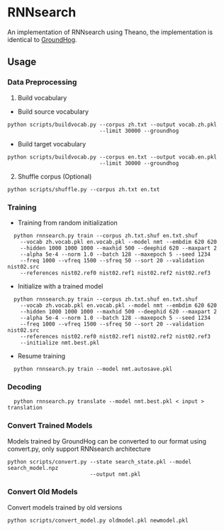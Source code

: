 # RNNsearch
An implementation of RNNsearch using Theano, the implementation is identical
to [GroundHog](https://github.com/lisa-groundhog/GroundHog).

## Usage

### Data Preprocessing
1. Build vocabulary
  * Build source vocabulary
  ```
  python scripts/buildvocab.py --corpus zh.txt --output vocab.zh.pkl
                               --limit 30000 --groundhog
  ```
  * Build target vocabulary
  ```
  python scripts/buildvocab.py --corpus en.txt --output vocab.en.pkl
                               --limit 30000 --groundhog
  ```
2. Shuffle corpus (Optional)
```
python scripts/shuffle.py --corpus zh.txt en.txt
```

### Training
* Training from random initialization
```
  python rnnsearch.py train --corpus zh.txt.shuf en.txt.shuf
    --vocab zh.vocab.pkl en.vocab.pkl --model nmt --embdim 620 620
    --hidden 1000 1000 1000 --maxhid 500 --deephid 620 --maxpart 2
    --alpha 5e-4 --norm 1.0 --batch 128 --maxepoch 5 --seed 1234
    --freq 1000 --vfreq 1500 --sfreq 50 --sort 20 --validation nist02.src
    --references nist02.ref0 nist02.ref1 nist02.ref2 nist02.ref3
```
* Initialize with a trained model
```
  python rnnsearch.py train --corpus zh.txt.shuf en.txt.shuf
    --vocab zh.vocab.pkl en.vocab.pkl --model nmt --embdim 620 620
    --hidden 1000 1000 1000 --maxhid 500 --deephid 620 --maxpart 2
    --alpha 5e-4 --norm 1.0 --batch 128 --maxepoch 5 --seed 1234
    --freq 1000 --vfreq 1500 --sfreq 50 --sort 20 --validation nist02.src
    --references nist02.ref0 nist02.ref1 nist02.ref2 nist02.ref3
    --initialize nmt.best.pkl
```
* Resume training
```
  python rnnsearch.py train --model nmt.autosave.pkl
```

### Decoding
```
  python rnnsearch.py translate --model nmt.best.pkl < input > translation
```

### Convert Trained Models
Models trained by GroundHog can be converted to our format using convert.py,
only support RNNsearch architecture
```
python scripts/convert.py --state search_state.pkl --model search_model.npz
                          --output nmt.pkl
```

### Convert Old Models
Convert models trained by old versions
```
python scripts/convert_model.py oldmodel.pkl newmodel.pkl
```
